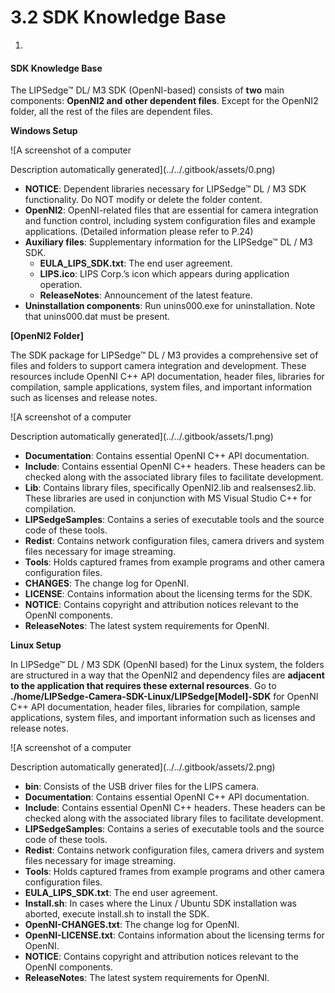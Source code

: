 # 3.2 SDK Knowledge Base

1.

#### SDK Knowledge Base

The LIPSedge™ DL/ M3 SDK (OpenNI-based) consists of **two** main components: **OpenNI2 and** **other dependent files**. Except for the OpenNI2 folder, all the rest of the files are dependent files.

**Windows Setup**

![A screenshot of a computer

Description automatically generated](../../.gitbook/assets/0.png)

* **NOTICE**: Dependent libraries necessary for LIPSedge™ DL / M3 SDK functionality. Do NOT modify or delete the folder content.
* **OpenNI2**: OpenNI-related files that are essential for camera integration and function control, including system configuration files and example applications. (Detailed information please refer to P.24)
* **Auxiliary files**: Supplementary information for the LIPSedge™ DL / M3 SDK.
  * **EULA\_LIPS\_SDK.txt**: The end user agreement.
  * **LIPS.ico**: LIPS Corp.’s icon which appears during application operation.
  * **ReleaseNotes**: Announcement of the latest feature.
* **Uninstallation components**: Run unins000.exe for uninstallation. Note that unins000.dat must be present.

**\[OpenNI2 Folder]**

The SDK package for LIPSedge™ DL / M3 provides a comprehensive set of files and folders to support camera integration and development. These resources include OpenNI C++ API documentation, header files, libraries for compilation, sample applications, system files, and important information such as licenses and release notes.

![A screenshot of a computer

Description automatically generated](../../.gitbook/assets/1.png)

* **Documentation**: Contains essential OpenNI C++ API documentation.
* **Include**: Contains essential OpenNI C++ headers. These headers can be checked along with the associated library files to facilitate development.
* **Lib**: Contains library files, specifically OpenNI2.lib and realsenses2.lib. These libraries are used in conjunction with MS Visual Studio C++ for compilation.
* **LIPSedgeSamples**: Contains a series of executable tools and the source code of these tools.
* **Redist**: Contains network configuration files, camera drivers and system files necessary for image streaming.
* **Tools**: Holds captured frames from example programs and other camera configuration files.
* **CHANGES**: The change log for OpenNI.
* **LICENSE**: Contains information about the licensing terms for the SDK.
* **NOTICE**: Contains copyright and attribution notices relevant to the OpenNI components.
* **ReleaseNotes**: The latest system requirements for OpenNI.

**Linux Setup**

In LIPSedge™ DL / M3 SDK (OpenNI based) for the Linux system, the folders are structured in a way that the OpenNI2 and dependency files are **adjacent to the application that requires these external resources**. Go to **./home/LIPSedge-Camera-SDK-Linux/LIPSedge\[Model]-SDK** for OpenNI C++ API documentation, header files, libraries for compilation, sample applications, system files, and important information such as licenses and release notes.

![A screenshot of a computer

Description automatically generated](../../.gitbook/assets/2.png)

* **bin**: Consists of the USB driver files for the LIPS camera.
* **Documentation**: Contains essential OpenNI C++ API documentation.
* **Include**: Contains essential OpenNI C++ headers. These headers can be checked along with the associated library files to facilitate development.
* **LIPSedgeSamples**: Contains a series of executable tools and the source code of these tools.
* **Redist**: Contains network configuration files, camera drivers and system files necessary for image streaming.
* **Tools**: Holds captured frames from example programs and other camera configuration files.
* **EULA\_LIPS\_SDK.txt**: The end user agreement.
* **Install.sh**: In cases where the Linux / Ubuntu SDK installation was aborted, execute install.sh to install the SDK.
* **OpenNI-CHANGES.txt**: The change log for OpenNI.
* **OpenNI-LICENSE.txt**: Contains information about the licensing terms for OpenNI.
* **NOTICE**: Contains copyright and attribution notices relevant to the OpenNI components.
* **ReleaseNotes**: The latest system requirements for OpenNI.
